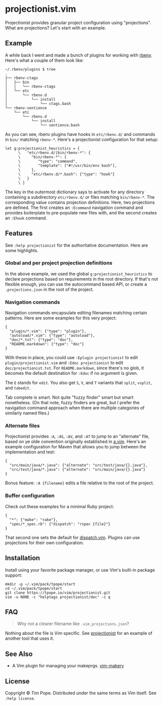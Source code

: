 # projectionist.vim

Projectionist provides granular project configuration using "projections".
What are projections?  Let's start with an example.

## Example

A while back I went and made a bunch of plugins for working with [rbenv][].
Here's what a couple of them look like:

    ~/.rbenv/plugins $ tree
    .
    ├── rbenv-ctags
    │   ├── bin
    │   │   └── rbenv-ctags
    │   └── etc
    │       └── rbenv.d
    │           └── install
    │               └── ctags.bash
    └── rbenv-sentience
        └── etc
            └── rbenv.d
                └── install
                    └── sentience.bash

As you can see, rbenv plugins have hooks in `etc/rbenv.d/` and commands in
`bin/` matching `rbenv-*`.  Here's a projectionist configuration for that
setup:

    let g:projectionist_heuristics = {
          \   "etc/rbenv.d/|bin/rbenv-*": {
          \     "bin/rbenv-*": {
          \        "type": "command",
          \        "template": ["#!/usr/bin/env bash"],
          \     },
          \     "etc/rbenv.d/*.bash": {"type": "hook"}
          \   }
          \ }

The key in the outermost dictionary says to activate for any directory
containing a subdirectory `etc/rbenv.d/` *or* files matching `bin/rbenv-*`.
The corresponding value contains projection definitions.  Here, two
projections are defined.  The first creates an `:Ecommand` navigation command
and provides boilerplate to pre-populate new files with, and the second
creates an `:Ehook` command.

[rails.vim]: https://github.com/tpope/vim-rails
[rbenv]: https://github.com/sstephenson/rbenv

## Features

See `:help projectionist` for the authoritative documentation.  Here are some
highlights.

### Global and per project projection definitions

In the above example, we used the global `g:projectionist_heuristics` to
declare projections based on requirements in the root directory.  If that's
not flexible enough, you can use the autocommand based API, or create a
`.projections.json` in the root of the project.

### Navigation commands

Navigation commands encapsulate editing filenames matching certain patterns.
Here are some examples for this very project:

    {
      "plugin/*.vim": {"type": "plugin"},
      "autoload/*.vim": {"type": "autoload"},
      "doc/*.txt": {"type": "doc"},
      "README.markdown": {"type": "doc"}
    }

With these in place, you could use `:Eplugin projectionist` to edit
`plugin/projectionist.vim` and `:Edoc projectionist` to edit
`doc/projectionist.txt`.  For `README.markdown`, since there's no glob, it
becomes the default destination for `:Edoc` if no argument is given.

The `E` stands for `edit`.  You also get `S`, `V`, and `T` variants that
`split`, `vsplit`, and `tabedit`.

Tab complete is smart.  Not quite "fuzzy finder" smart but smart nonetheless.
(On that note, fuzzy finders are great, but I prefer the navigation command
approach when there are multiple categories of similarly named files.)

### Alternate files

Projectionist provides `:A`, `:AS`, `:AV`, and `:AT` to jump to an "alternate"
file, based on ye olde convention originally established in [a.vim][].  Here's
an example configuration for Maven that allows you to jump between the
implementation and test:

    {
      "src/main/java/*.java": {"alternate": "src/test/java/{}.java"},
      "src/test/java/*.java": {"alternate": "src/main/java/{}.java"}
    }

Bonus feature: `:A {filename}` edits a file relative to the root of the
project.

[a.vim]: http://www.vim.org/scripts/script.php?script_id=31

### Buffer configuration

Check out these examples for a minimal Ruby project:

    {
      "*": {"make": "rake"},
      "spec/*_spec.rb": {"dispatch": "rspec {file}"}
    }

That second one sets the default for [dispatch.vim][].  Plugins can use
projections for their own configuration.

[dispatch.vim]: https://github.com/tpope/vim-dispatch

## Installation

Install using your favorite package manager, or use Vim's built-in package
support:

    mkdir -p ~/.vim/pack/tpope/start
    cd ~/.vim/pack/tpope/start
    git clone https://tpope.io/vim/projectionist.git
    vim -u NONE -c "helptags projectionist/doc" -c q

## FAQ

> Why not a clearer filename like `.vim_projections.json`?

Nothing about the file is Vim specific.  See
[projectionist](https://github.com/glittershark/projectionist) for an example
of another tool that uses it.

## See Also

* A Vim plugin for managing your makeprgs.
    [vim-makery](https://github.com/igemnace/vim-makery)

## License

Copyright © Tim Pope.  Distributed under the same terms as Vim itself.
See `:help license`.
